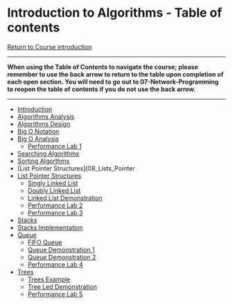 # Introduction to Algorithms - Table of contents

<a href="https://github.com/CyberTrainingUSAF/01-Course-Introduction-and-setup/blob/master/README.md" rel="Return to Course Introduction"> Return to Course introduction </a>

---

**When using the Table of Contents to navigate the course; please remember to use the back arrow to return to the table upon completion of each open section.  You will need to go out to 07-Network-Programming to reopen the table of contents if you do not use the back arrow.**

---

* [Introduction](README.md)
* [Algorithms Analysis](01_Algorithm_Analysis_Lesson.md)
* [Algorithms Design](02_Algorithm_Design_Lesson.md)
* [Big O Notation](03_Big_O_notation_Lesson.md)
* [Big O Analysis](04_Big_O_Analysis_Demos.md)
  * [Performance Lab 1](05_Analysis_Perf_Labs.md)
* [Searching Algorithms](06_Searching_Algorithms.md)
* [Sorting Algorthms](07_Sorting_Algorithms.md)
* [List Pointer Structures](08_Lists_Pointer
* [List Pointer Structures](08_Lists_Pointer_Structures.md)
  * [Singly Linked List](09_Singly_Linked_List.md)
  * [Doubly Linked List](10_Doubly_Linked_List.md)
  * [Linked List Demonstration](11_Linked_List_Demo.md)
  * [Performance Lab 2](12_Linked_List_Perf_Lab.md)
  * [Performance Lab 3](13_Singly_Linked_List_Lab.md)
* [Stacks](14_Stacks_Lesson.md)
* [Stacks Implementation](15_Stack_Implementation_Lesson.md)
* [Queue](16_Queue_Lesson.md)
  * [FIFO Queue](17_FIFO_Queue.md)
  * [Queue Demonstration 1](18_Queue_demo_lab.md)
  * [Queue Demonstration 2](19_Queue_Demo_lab_2.md)
  * [Performance Lab 4](20_Queue_Perf_Lab.md)
* [Trees](21_Trees_Lesson.md)
  * [Trees Example](22_Trees_Examples_Trees.md)
  * [Tree Led Demonstration](23_Tree_Led_Demos.md)
  * [Performance Lab 5](24_Trees_Perf_Labs.md)
